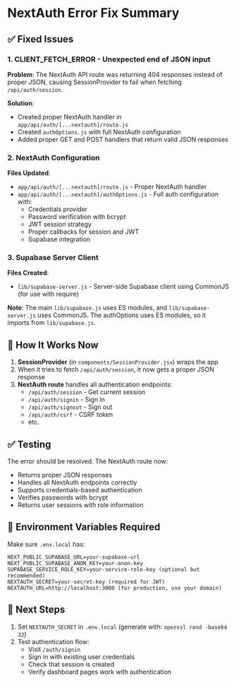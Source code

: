 # NextAuth Error Fix Summary

## ✅ Fixed Issues

### 1. **CLIENT_FETCH_ERROR - Unexpected end of JSON input**

**Problem**: The NextAuth API route was returning 404 responses instead of proper JSON, causing SessionProvider to fail when fetching `/api/auth/session`.

**Solution**: 
- Created proper NextAuth handler in `app/api/auth/[...nextauth]/route.js`
- Created `authOptions.js` with full NextAuth configuration
- Added proper GET and POST handlers that return valid JSON responses

### 2. **NextAuth Configuration**

**Files Updated**:
- `app/api/auth/[...nextauth]/route.js` - Proper NextAuth handler
- `app/api/auth/[...nextauth]/authOptions.js` - Full auth configuration with:
  - Credentials provider
  - Password verification with bcrypt
  - JWT session strategy
  - Proper callbacks for session and JWT
  - Supabase integration

### 3. **Supabase Server Client**

**Files Created**:
- `lib/supabase-server.js` - Server-side Supabase client using CommonJS (for use with require)

**Note**: The main `lib/supabase.js` uses ES modules, and `lib/supabase-server.js` uses CommonJS. The authOptions uses ES modules, so it imports from `lib/supabase.js`.

## 🔧 How It Works Now

1. **SessionProvider** (in `components/SessionProvider.jsx`) wraps the app
2. When it tries to fetch `/api/auth/session`, it now gets a proper JSON response
3. **NextAuth route** handles all authentication endpoints:
   - `/api/auth/session` - Get current session
   - `/api/auth/signin` - Sign in
   - `/api/auth/signout` - Sign out
   - `/api/auth/csrf` - CSRF token
   - etc.

## ✅ Testing

The error should be resolved. The NextAuth route now:
- Returns proper JSON responses
- Handles all NextAuth endpoints correctly
- Supports credentials-based authentication
- Verifies passwords with bcrypt
- Returns user sessions with role information

## 📝 Environment Variables Required

Make sure `.env.local` has:
```env
NEXT_PUBLIC_SUPABASE_URL=your-supabase-url
NEXT_PUBLIC_SUPABASE_ANON_KEY=your-anon-key
SUPABASE_SERVICE_ROLE_KEY=your-service-role-key (optional but recommended)
NEXTAUTH_SECRET=your-secret-key (required for JWT)
NEXTAUTH_URL=http://localhost:3000 (for production, use your domain)
```

## 🎯 Next Steps

1. Set `NEXTAUTH_SECRET` in `.env.local` (generate with: `openssl rand -base64 32`)
2. Test authentication flow:
   - Visit `/auth/signin`
   - Sign in with existing user credentials
   - Check that session is created
   - Verify dashboard pages work with authentication

